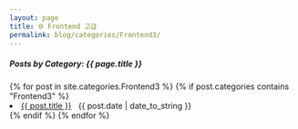```yaml
---
layout: page
title: 🌐 Frontend 고급
permalink: blog/categories/Frontend3/
---
```


<h5>Posts by Category: {{ page.title }}</h5>

<div class="card">
  {% for post in site.categories.Frontend3 %}
    {% if post.categories contains "Frontend3" %}
      <li class="category-posts">
        <a href="{{ post.url }}">{{ post.title }}</a>
        &nbsp;
        <span>{{ post.date | date_to_string }}</span>
      </li>
    {% endif %}
  {% endfor %}
</div>
